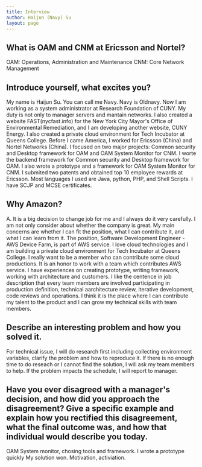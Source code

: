 ```yaml
---
title: Interview
author: Haijun (Navy) Su
layout: page
---
```

## What is OAM and CNM at Ericsson and Nortel?
OAM: Operations, Administration and Maintenance
CNM: Core Network Management

## Introduce yourself, what excites you?
My name is Haijun Su. You can call me Navy. Navy is Oldnavy. Now I am working as a system administrator at Research Foundation of CUNY. My duty is not only to manager servers and mantain networks. I also created a website FAST(nycfast.info) for the New York City Mayor's Office of Environmental Remediation, and I am developing another website, CUNY Energy. I also created a private cloud environment for Tech Incubator at Queens College. Before I came America, I worked for Ericsson (China) and Nortel Networks (China). I focused on two major projects: Common security and Desktop framework for OAM and OAM System Monitor for CNM. I worte the backend framework for Common security and Desktop framework for OAM. I also wrote a prototype and a framework for OAM System Monitor for CNM. I submited two patents and obtained top 10 employee rewards at Ericsson. Most languages I used are Java, python, PHP, and Shell Scripts. I have SCJP and MCSE certificates. 

## Why Amazon?
A. It is a big decision to change job for me and I always do it very carefully. I am not only consider about whether the company is great. My main concerns are whether I can fit the position, what I can contribute it, and what I can learn from it.
The position, Software Development Engineer - AWS Device Farm, is part of AWS service. I love cloud technologies and I am building a private cloud environment for Tech Incubator at Queens College. I really want to be a member who can contribute some cloud productions. It is an honor to work with a team which contributes AWS service. I have experiences on creating prototype, writing framework, working with architecture and customers. I like the centence in job description that every team members are involved participating in production definition, technical aarchitecture review, iterative development, code reviews and operations. I think it is the place where I can contribute my talent to the product and I can grow my technical skills with team members.

## Describe an interesting problem and how you solved it.
For technical issue, I will do research first including collecting environment variables, clarify the problem and how to reproduce it. If there is no enough time to do reseach or I cannot find the solution, I will ask my team members to help. If the problem impacts the schedule, I will report to manager.

## Have you ever disagreed with a manager's decision, and how did you approach the disagreement? Give a specific example and explain how you rectified this disagreement, what the final outcome was, and how that individual would describe you today.
OAM System monitor, chosing tools and framework.
I wrote a prototype quickly
My solution won.
Motivation, activiation.



